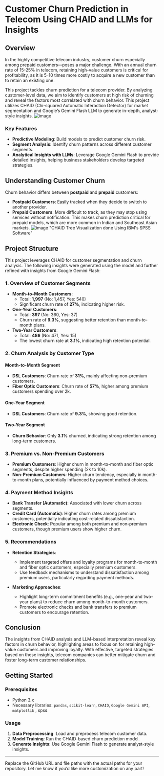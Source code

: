 # Customer Churn Prediction in Telecom Using CHAID and LLMs for Insights

## Overview

In the highly competitive telecom industry, customer churn especially among prepaid customers—poses a major challenge. With an annual churn rate of 15-25% in telecom, retaining high-value customers is critical for profitability, as it is 5-10 times more costly to acquire a new customer than to retain an existing one.

This project tackles churn prediction for a telecom provider. By analyzing customer-level data, we aim to identify customers at high risk of churning and reveal the factors most correlated with churn behavior. This project utilizes CHAID (Chi-squared Automatic Interaction Detector) for market segmentation and Google’s Gemini Flash LLM to generate in-depth, analyst-style insights.
![image](https://github.com/user-attachments/assets/f16bc31e-6839-403c-b71d-e1727e9a5638)

### Key Features
- **Predictive Modeling**: Build models to predict customer churn risk.
- **Segment Analysis**: Identify churn patterns across different customer segments.
- **Analytical Insights with LLMs**: Leverage Google Gemini Flash to provide detailed insights, helping business stakeholders develop targeted strategies.
  
## Understanding Customer Churn

Churn behavior differs between **postpaid** and **prepaid** customers:
- **Postpaid Customers**: Easily tracked when they decide to switch to another provider.
- **Prepaid Customers**: More difficult to track, as they may stop using services without notification. This makes churn prediction critical for prepaid models, which are more common in Indian and Southeast Asian markets.
![image](https://github.com/user-attachments/assets/d2afbc73-6fb2-411b-84f5-a0b567a7e69f)
"CHAID Tree Visualization done Using IBM's SPSS Software"


## Project Structure

This project leverages CHAID for customer segmentation and churn analysis. The following insights were generated using the model and further refined with insights from Google Gemini Flash:

### 1. Overview of Customer Segments
- **Month-to-Month Customers**: 
  - Total: **1,997** (No: 1,457, Yes: 540) 
  - Significant churn rate of **27%**, indicating higher risk.
- **One-Year Customers**: 
  - Total: **397** (No: 360, Yes: 37) 
  - Churn rate of **9.3%**, suggesting better retention than month-to-month plans.
- **Two-Year Customers**: 
  - Total: **486** (No: 471, Yes: 15) 
  - The lowest churn rate at **3.1%**, indicating high retention potential.

### 2. Churn Analysis by Customer Type
#### Month-to-Month Segment
- **DSL Customers**: Churn rate of **31%**, mainly affecting non-premium customers.
- **Fiber Optic Customers**: Churn rate of **57%**, higher among premium customers spending over 2k.

#### One-Year Segment
- **DSL Customers**: Churn rate of **9.3%**, showing good retention.

#### Two-Year Segment
- **Churn Behavior**: Only **3.1%** churned, indicating strong retention among long-term customers.

### 3. Premium vs. Non-Premium Customers
- **Premium Customers**: Higher churn in month-to-month and fiber optic segments, despite higher spending (2k to 10k).
- **Non-Premium Customers**: Higher churn tendency, especially in month-to-month plans, potentially influenced by payment method choices.

### 4. Payment Method Insights
- **Bank Transfer (Automatic)**: Associated with lower churn across segments.
- **Credit Card (Automatic)**: Higher churn rates among premium customers, potentially indicating cost-related dissatisfaction.
- **Electronic Check**: Popular among both premium and non-premium customers, though premium users show higher churn.

### 5. Recommendations
- **Retention Strategies**:
  - Implement targeted offers and loyalty programs for month-to-month and fiber optic customers, especially premium customers.
  - Use feedback mechanisms to understand dissatisfaction among premium users, particularly regarding payment methods.
  
- **Marketing Approaches**:
  - Highlight long-term commitment benefits (e.g., one-year and two-year plans) to reduce churn among month-to-month customers.
  - Promote electronic checks and bank transfers to premium customers to encourage retention.

## Conclusion
The insights from CHAID analysis and LLM-based interpretation reveal key factors in churn behavior, highlighting areas to focus on for retaining high-value customers and improving loyalty. With effective, targeted strategies based on these insights, telecom companies can better mitigate churn and foster long-term customer relationships.

## Getting Started

### Prerequisites
- Python 3.x
- Necessary libraries: `pandas`, `scikit-learn`, `CHAID`, `Google Gemini API`, `matplotlib` , spss


### Usage
1. **Data Preprocessing**: Load and preprocess telecom customer data.
2. **Model Training**: Run the CHAID-based churn prediction model.
3. **Generate Insights**: Use Google Gemini Flash to generate analyst-style insights.


--- 

Replace the GitHub URL and file paths with the actual paths for your repository. Let me know if you’d like more customization on any part!
